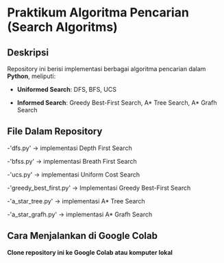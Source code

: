 # Praktikum Algoritma Pencarian (Search Algoritms)
 


 

## Deskripsi
 

Repository ini berisi implementasi berbagai algoritma pencarian dalam **Python**, meliputi:
 

- **Uniformed Search**: DFS, BFS, UCS
 

- **Informed Search**: Greedy Best-First Search, A* Tree Search, A* Grafh Search
 


 

## File Dalam Repository
 

-'dfs.py' -> implementasi Depth First Search
 

-'bfss.py' -> implementasi Breath First Search
 

-'ucs.py' -> implementasi Uniform Cost Search
 

-'greedy_best_first.py' -> Implementasi Greedy Best-First Search
 

-'a_star_tree.py' -> implementasi A* Tree Search
 

-'a_star_grafh.py' -> implementasi A* Grafh Search
 


 

## Cara Menjalankan di Google Colab
 

**Clone repository ini ke Google Colab atau komputer lokal**
